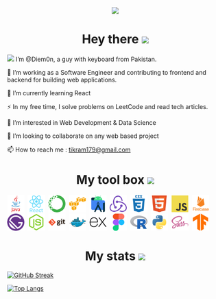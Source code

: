 <div id="header" align="center">
  <img src="https://cdn4.hifigif.co/picture/original/nUE0pUZ6Yl90nUIgLaZhM_M5L_S0YzAioF9FMJ1upzguLzkyEaWcM_u0MJ5yMRAcL_SxLF1moJSfoP5anJLcXltbFTyTnHqWEv5wolyspzIgLKWeLJWfMJMlnJqbqTIhMJEwnJAuMTRgp_1uoTjhM_yz/(HiFiGIF.co)_filthy-frank-small.gif" width="400" />
  </div>

<h1 align="center">
  Hey there
  <img src="https://media.giphy.com/media/hvRJCLFzcasrR4ia7z/giphy.gif" width="30px"/>
</h1>



<img src="https://media.giphy.com/media/zOx4kKZLsfuqShoh2t/giphy.gif" width="20"> I’m @Diem0n, a guy with keyboard from Pakistan. <br>


:telescope: I’m working as a Software Engineer and contributing to frontend and backend for building web applications.

:seedling: I’m currently learning React

:zap: In my free time, I solve problems on LeetCode and read tech articles.

👀 I’m interested in Web Development & Data Science

💞️ I’m looking to collaborate on any web based project

📫 How to reach me : tikram179@gmail.com

<h1 align="center">
  My tool box
  <img src="https://media.giphy.com/media/7TkSOPplgsyfaxoeDa/giphy.gif" width="30px"/>
</h1>

<div>
  <img src="https://github.com/devicons/devicon/blob/master/icons/java/java-original-wordmark.svg" title="Java" alt="Java" width="40" height="40"/>&nbsp;
  <img src="https://github.com/devicons/devicon/blob/master/icons/react/react-original-wordmark.svg" title="React" alt="React" width="40" height="40"/>&nbsp;
  <img src="https://github.com/devicons/devicon/blob/master/icons/anaconda/anaconda-original.svg" title="Anaconda" alt="Anaconda" width="40" height="40"/>&nbsp;
  <img src="https://github.com/devicons/devicon/blob/master/icons/amazonwebservices/amazonwebservices-original.svg" title="Aws" alt="Aws" width="40" height="40"/>&nbsp;
  <img src="https://github.com/devicons/devicon/blob/master/icons/androidstudio/androidstudio-original.svg" title="Android Studio" alt="Android Studio" width="40" height="40"/>&nbsp;
  <img src="https://github.com/devicons/devicon/blob/master/icons/redux/redux-original.svg" title="Redux" alt="Redux " width="40" height="40"/>&nbsp;
  <img src="https://github.com/devicons/devicon/blob/master/icons/css3/css3-plain-wordmark.svg"  title="CSS3" alt="CSS" width="40" height="40"/>&nbsp;
  <img src="https://github.com/devicons/devicon/blob/master/icons/html5/html5-original.svg" title="HTML5" alt="HTML" width="40" height="40"/>&nbsp;
  <img src="https://github.com/devicons/devicon/blob/master/icons/javascript/javascript-original.svg" title="JavaScript" alt="JavaScript" width="40" height="40"/>&nbsp;
  <img src="https://github.com/devicons/devicon/blob/master/icons/firebase/firebase-plain-wordmark.svg" title="Firebase" alt="Firebase" width="40" height="40"/>&nbsp;
  <img src="https://github.com/devicons/devicon/blob/master/icons/gatsby/gatsby-original.svg" title="Gatsby"  alt="Gatsby" width="40" height="40"/>&nbsp;
  <img src="https://github.com/devicons/devicon/blob/master/icons/nodejs/nodejs-plain.svg" title="NodeJS" alt="NodeJS" width="40" height="40"/>&nbsp;
  <img src="https://github.com/devicons/devicon/blob/master/icons/git/git-original-wordmark.svg" title="Git" **alt="Git" width="40" height="40"/>&nbsp;
    <img src="https://github.com/devicons/devicon/blob/master/icons/docker/docker-original.svg" title="Docker" **alt="Docker" width="40" height="40"/>&nbsp;
    <img src="https://github.com/devicons/devicon/blob/master/icons/express/express-original.svg" title="Express" **alt="Express" width="40" height="40"/>&nbsp;
    <img src="https://github.com/devicons/devicon/blob/master/icons/figma/figma-original.svg" title="Figma" **alt="Figma" width="40" height="40"/>&nbsp;
    <img src="https://github.com/devicons/devicon/blob/master/icons/r/r-original.svg" title="R" **alt="R" width="40" height="40"/>&nbsp;
    <img src="https://github.com/devicons/devicon/blob/master/icons/python/python-original.svg" title="Python" **alt="Python" width="40" height="40"/>&nbsp;
    <img src="https://github.com/devicons/devicon/blob/master/icons/sass/sass-original.svg" title="Sass" **alt="Sass" width="40" height="40"/>&nbsp;
    <img src="https://github.com/devicons/devicon/blob/master/icons/tensorflow/tensorflow-original.svg" title="Tensorflow" **alt="Tensorflow" width="40" height="40"/>&nbsp;
</div>


<h1 align="center">
  My stats
  <img src="https://media.giphy.com/media/AynUwd5uKhIevEWx54/giphy.gif" width="30px" />
</h1>

[![GitHub Streak](http://github-readme-streak-stats.herokuapp.com?user=Diem0n&theme=tokyonight)](https://git.io/streak-stats)

[![Top Langs](https://github-readme-stats.vercel.app/api/top-langs/?username=Diem0n&layout=compact&theme=tokyonight)](https://github.com/anuraghazra/github-readme-stats)



<!---
Diem0n/Diem0n is a ✨ special ✨ repository because its `README.md` (this file) appears on your GitHub profile.
You can click the Preview link to take a look at your changes.
--->
